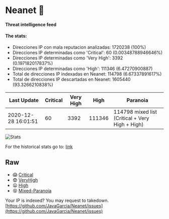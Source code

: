 # Neanet :hocho:
#### Threat intelligence feed
#### The stats:

- Direcciones IP con mala reputacion analizadas: 1720238 (100%)
- Direcciones IP determinadas como 'Critical':  60 (0.00348788946646%)
- Direcciones IP determinadas como 'Very High':  3392 (0.197182017837%)
- Direcciones IP determinadas como 'High':  111346 (6.47270900887)
- Total de direcciones IP indexadas en Neanet:  114798 (6.67337891617%)
- Total de direcciones IP descartadas en Neanet:  1605440 (93.3266210838%)

| Last Update | Critical | Very High | High | Paranoia |
| --- | --- | --- | --- | --- |
| 2020-12-28 16:01:51 | 60 | 3392 | 111346 | 114798 mixed list (Critical + Very High + High)|

![Stats](https://docs.google.com/spreadsheets/d/e/2PACX-1vSnaNMIXVabIpDJjufMlzH7poXnshF3mgd8Is1g9ytUEzVsP5my4Trn8f-xkoLLQ38xpL3HtmUexLo6/pubchart?oid=501124687&format=image)

For the historical stats go to: [link](/stats.csv)
## Raw
- :scream: [Critical](https://raw.githubusercontent.com/JavaGarcia/Neanet/master/blacklists/neanet_critical.txt)
- :fearful: [VeryHigh](https://raw.githubusercontent.com/JavaGarcia/Neanet/master/blacklists/neanet_veryHigh.txtt)
- :frowning: [High](https://raw.githubusercontent.com/JavaGarcia/Neanet/master/blacklists/neanet_high.txt)
- :dizzy_face: [Mixed-Paranoia](https://raw.githubusercontent.com/JavaGarcia/Neanet/master/blacklists/neanet_all.txt)


Your IP is indexed? You may request to takedown. [https://github.com/JavaGarcia/Neanet/issues](https://github.com/JavaGarcia/Neanet/issues)
































































































































































































































































































































































































































































































































































































































































































































































































































































































































































































































































































































































































































































































































































































































































































































































































































































































































































































































































































































































































































































































































































































































































































































































































































































































































































































































































































































































































































































































































































































































































































































































































































